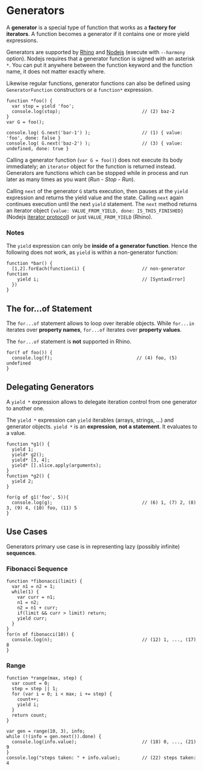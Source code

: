 # Generators

A __generator__ is a special type of function that works as a __factory for iterators__. A function becomes a generator if it
contains one or more yield expressions.

Generators are supported by [Rhino][2] and [Nodejs][1] (execute with `--harmony` option). Nodejs requires that a generator
function is signed with an asterisk `*`. You can put it anywhere between the function keyword and the function name, it does
not matter exactly where.

Likewise regular functions, generator functions can also be defined using `GeneratorFunction` constructors or a
`function*` expression.

    function *foo() {
      var stop = yield 'foo';
      console.log(stop);                              // (2) baz-2
    }
    var G = foo();

    console.log( G.next('bar-1') );                   // (1) { value: 'foo', done: false }
    console.log( G.next('baz-2') );                   // (3) { value: undefined, done: true }

Calling a generator function (`var G = foo()`) does not execute its body immediately; an `iterator` object for the function is
returned instead.
Generators are functions which can be stopped while in process and run later as many times as you want (_Run - Stop - Run_).

Calling `next` of the generator `G` starts execution, then pauses at the `yield` expression and returns the
yield value and the state. Calling `next` again continues execution until the next `yield` statement.
The `next` method returns an iterator object `{value: VALUE_FROM_YIELD, done: IS_THIS_FINISHED}` (Nodejs
[iterator protocol][3]) or just `VALUE_FROM_YIELD` (Rhino).

### Notes

The `yield` expression can only be __inside of a generator function__. Hence the following does not work, as
`yield` is within a non-generator function:

    function *bar() {
      [1,2].forEach(function(i) {                     // non-generator function
        yield i;                                      // [SyntaxError]
      })
    }

## The for...of Statement

The `for...of` statement allows to loop over iterable objects. While `for...in` iterates over __property names__,
`for...of` iterates over __property values__.

The `for...of` statement is __not__ supported in Rhino.

    for(f of foo()) {
      console.log(f);                               // (4) foo, (5) undefined
    }

## Delegating Generators

A `yield *` expression allows to delegate iteration control from one generator to another one. 

The `yield *` expression can `yield` iterables (arrays, strings, ...) and generator objects. `yield *` is 
an __expression__, __not a statement__. It evaluates to a value.

    function *g1() {
      yield 1;
      yield* g2();
      yield* [3, 4];
      yield* [].slice.apply(arguments);
    }
    function *g2() {
      yield 2;
    }

    for(g of g1('foo', 5)){
      console.log(g);                                 // (6) 1, (7) 2, (8) 3, (9) 4, (10) foo, (11) 5
    }

## Use Cases

Generators primary use case is in representing lazy (possibly infinite) __sequences__.

### Fibonacci Sequence

    function *fibonacci(limit) {
      var n1 = n2 = 1;
      while(1) {
        var curr = n1;
        n1 = n2;
        n2 = n1 + curr;
        if(limit && curr > limit) return;
        yield curr;
      }
    }
    for(n of fibonacci(10)) {
      console.log(n);                                 // (12) 1, ..., (17) 8
    }

### Range

    function *range(max, step) {
      var count = 0;
      step = step || 1;
      for (var i = 0; i < max; i += step) {
        count++;
        yield i;
      }
      return count;
    }

    var gen = range(10, 3), info;
    while (!(info = gen.next()).done) {
      console.log(info.value);                        // (18) 0, ..., (21) 9
    }
    console.log("steps taken: " + info.value);        // (22) steps taken: 4


[1]: http://nodejs.org
[2]: https://developer.mozilla.org/de/docs/Rhino
[3]: https://developer.mozilla.org/en-US/docs/Web/JavaScript/Reference/Iteration_protocols
